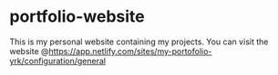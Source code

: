 # portfolio-website
This is my personal website containing my projects.
You can visit the website @https://app.netlify.com/sites/my-portofolio-yrk/configuration/general
